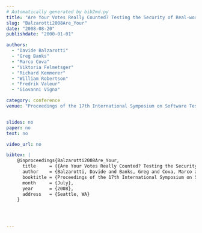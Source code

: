 ```yaml
---
# Automatically generated by bib2md.py
title: "Are Your Votes Really Counted? Testing the Security of Real-world Electronic Voting Systems"
slug: "Balzarotti2008Are_Your"
date: "2008-08-20"
publishdate: "2000-01-01"

authors:
  - "Davide Balzarotti"
  - "Greg Banks"
  - "Marco Cova"
  - "Viktoria Felmetsger"
  - "Richard Kemmerer"
  - "William Robertson"
  - "Fredrik Valeur"
  - "Giovanni Vigna"

category: conference
venue: "Proceedings of the 17th International Symposium on Software Testing and Analysis (ISSTA)"


slides: no
paper: no
text: no

video_url: no

bibtex: |
    @inproceedings{Balzarotti2008Are_Your,
      title     = {{Are Your Votes Really Counted? Testing the Security of Real-world Electronic Voting Systems}},
      author    = {Balzarotti, Davide and Banks, Greg and Cova, Marco and Felmetsger, Viktoria and Kemmerer, Richard and Robertson, William and Valeur, Fredrik and Vigna, Giovanni},
      booktitle = {Proceedings of the 17th International Symposium on Software Testing and Analysis (ISSTA)},
      month     = {July},
      year      = {2008},
      address   = {Seattle, WA}
    }




---
```


